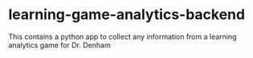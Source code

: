 # learning-game-analytics-backend
This contains a python app to collect any information from a learning analytics game for Dr. Denham
